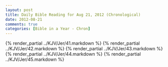 ```yaml
---
layout: post
title: Daily Bible Reading for Aug 21, 2012 (Chronological)
date: 2012-08-21
comments: true
categories: [Bible in a Year - Chron]
---
```

{% render_partial ../KJV/Jer/41.markdown %}
{% render_partial ../KJV/Jer/42.markdown %}
{% render_partial ../KJV/Jer/43.markdown %}
{% render_partial ../KJV/Jer/44.markdown %}
{% render_partial ../KJV/Jer/45.markdown %}
